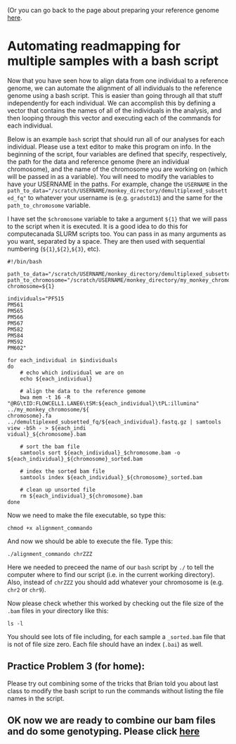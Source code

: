 
(Or you can go back to the page about preparing your reference genome [here](https://github.com/evansbenj/BIO722.md/blob/main/3_read_mapping.md).

# Automating readmapping for multiple samples with a bash script

Now that you have seen how to align data from one individual to a reference genome, we can automate the alignment of all individuals to the reference genome using a bash script. This is easier than going through all that stuff independently for each individual. We can accomplish this by defining a vector that contains the names of all of the individuals in the analysis, and then looping through this vector and executing each of the commands for each individual.

Below is an example `bash` script that should run all of our analyses for each individual.  Please use a text editor to make this program on info.  In the beginning of the script, four variables are defined that specify, respectively, the path for the data and reference genome (here an individual chromosome), and the name of the chromosome you are working on (which will be passed in as a variable). You will need to modify the variables to have your USERNAME in the paths. For example, change the `USERNAME` in the `path_to_data="/scratch/USERNAME/monkey_directory/demultiplexed_subsetted_fq"` to whatever your username is  (e.g. `gradstd13`) and the same for the `path_to_chromosome` variable.

I have set the `$chromosome` variable to take a argument `${1}` that we will pass to the script when it is executed.  It is a good idea to do this for computecanada SLURM scripts too. You can pass in as many arguments as you want, separated by a space. They are then used with sequential numbering (`${1}`,`${2}`,`${3}`, etc).

```
#!/bin/bash                                                                                            

path_to_data="/scratch/USERNAME/monkey_directory/demultiplexed_subsetted_fq/"
path_to_chromosome="/scratch/USERNAME/monkey_directory/my_monkey_chromosome/"
chromosome=${1}

individuals="PF515                                                                                     
PM561                                                                                                  
PM565                                                                                                  
PM566                                                                                                  
PM567                                                                                                  
PM582                                                                                                  
PM584                                                                                                  
PM592                                                                                                  
PM602"

for each_individual in $individuals
do
    # echo which individual we are on
    echo ${each_individual}

    # align the data to the reference gemome
    bwa mem -t 16 -R "@RG\tID:FLOWCELL1.LANE6\tSM:${each_individual}\tPL:illumina" ../my_monkey_chromosome/${
chromosome}.fa ../demultiplexed_subsetted_fq/${each_individual}.fastq.gz | samtools view -bSh - > ${each_indi
vidual}_${chromosome}.bam

    # sort the bam file
    samtools sort ${each_individual}_$chromosome.bam -o ${each_individual}_${chromosome}_sorted.bam
    
    # index the sorted bam file
    samtools index ${each_individual}_${chromosome}_sorted.bam
    
    # clean up unsorted file
    rm ${each_individual}_${chromosome}.bam
done

```



Now we need to make the file executable, so type this:

`chmod +x alignment_commando`

And now we should be able to execute the file.  Type this:

`./alignment_commando chrZZZ`

Here we needed to preceed the name of our `bash` script by `./` to tell the computer where to find our script (i.e. in the current working directory). Also, instead of `chrZZZ` you should add whatever your chromosome is (e.g. `chr2` or `chr9`).

Now please check whether this worked by checking out the file size of the `.bam` files in your directory like this:

`ls -l`

You should see lots of file including, for each sample a `_sorted.bam` file that is not of file size zero.  Each file should have an index (`.bai`) as well.




##  Practice Problem 3 (for home): 

Please try out combining some of the tricks that Brian told you about last class to modify the bash script to run the commands without listing the file names in the script.


## OK now we are ready to combine our bam files and do some genotyping. Please click [here](https://github.com/evansbenj/XXX)

